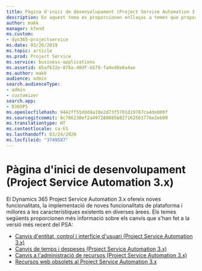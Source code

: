 ```yaml
---
title: Pàgina d'inici de desenvolupament (Project Service Automation 3.x)
description: En aquest tema es proporcionen enllaços a temes que proporcionen informació de desenvolupament de la versió 3.x del Dynamics 365 Project Service Automation (PSA).
author: makk
manager: kfend
ms.custom:
- dyn365-projectservice
ms.date: 03/26/2019
ms.topic: article
ms.prod: Project Service
ms.service: business-applications
ms.assetid: 65af632e-076a-40df-b570-fa4ed8e6a4ae
ms.author: makk
audience: admin
search.audienceType:
- admin
- customizer
search.app:
- D365PS
ms.openlocfilehash: 9442ff55ddd4a10e2d73f5701d19787ca4de000f
ms.sourcegitcommit: 8c786230ef2a497280885b827162561776e2eb00
ms.translationtype: HT
ms.contentlocale: ca-ES
ms.lasthandoff: 03/24/2020
ms.locfileid: "3749587"
---
```

# <a name="development-home-page-project-service-automation-3x"></a>Pàgina d'inici de desenvolupament (Project Service Automation 3.x)

El Dynamics 365 Project Service Automation 3.x ofereix noves funcionalitats, la implementació de noves funcionalitats de plataforma i millores a les característiques existents en diverses àrees. Els temes següents proporcionen més informació sobre els canvis que s'han fet a la versió més recent del PSA:

- [Canvis d'entitat, control i interfície d'usuari (Project Service Automation 3.x)](../developer-guides/entity-changes-v3.x.md)
- [Canvis de temps i despeses (Project Service Automation 3.x)](../developer-guides/time-expense-changes-v3.x.md)
- [Canvis a l'administració de recursos (Project Service Automation 3.x)](../developer-guides/resource-management-changes-v3.x.md)
- [Recursos web obsolets al Project Service Automation 3.x](../developer-guides/web-resources-deprecated-v3.x.md)
